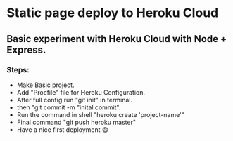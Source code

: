 # Static page deploy to Heroku Cloud

## Basic experiment with Heroku Cloud with Node + Express.

### Steps:

- Make Basic project.
- Add "Procfile" file for Heroku Configuration.
- After full config run "git init" in terminal. 
- then "git commit -m "inital commit".
- Run the command in shell "heroku create 'project-name'"
- Final command "git push heroku master"
- Have a nice first deployment 😄